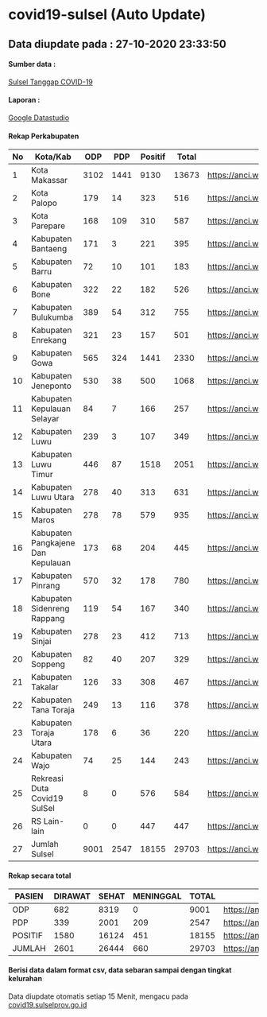 
# covid19-sulsel (Auto Update)

## Data diupdate pada : 27-10-2020 23:33:50

#### Sumber data :
[Sulsel Tanggap COVID-19](https://covid19.sulselprov.go.id)

#### Laporan :
[Google Datastudio](https://datastudio.google.com/s/jythWGc1j4w)

#### Rekap Perkabupaten 
|No|Kota/Kab|ODP|PDP|Positif|Total|Link|
| --- | --- | --- | --- | --- | --- | --- |
|1|Kota Makassar|3102|1441|9130|13673|https://anci.web.id/cor/kota_makassar|
|2|Kota Palopo|179|14|323|516|https://anci.web.id/cor/kota_palopo|
|3|Kota Parepare|168|109|310|587|https://anci.web.id/cor/kota_parepare|
|4|Kabupaten Bantaeng|171|3|221|395|https://anci.web.id/cor/kabupaten_bantaeng|
|5|Kabupaten Barru|72|10|101|183|https://anci.web.id/cor/kabupaten_barru|
|6|Kabupaten Bone|322|22|182|526|https://anci.web.id/cor/kabupaten_bone|
|7|Kabupaten Bulukumba|389|54|312|755|https://anci.web.id/cor/kabupaten_bulukumba|
|8|Kabupaten Enrekang|321|23|157|501|https://anci.web.id/cor/kabupaten_enrekang|
|9|Kabupaten Gowa|565|324|1441|2330|https://anci.web.id/cor/kabupaten_gowa|
|10|Kabupaten Jeneponto|530|38|500|1068|https://anci.web.id/cor/kabupaten_jeneponto|
|11|Kabupaten Kepulauan Selayar|84|7|166|257|https://anci.web.id/cor/kabupaten_kepulauan_selayar|
|12|Kabupaten Luwu|239|3|107|349|https://anci.web.id/cor/kabupaten_luwu|
|13|Kabupaten Luwu Timur|446|87|1518|2051|https://anci.web.id/cor/kabupaten_luwu_timur|
|14|Kabupaten Luwu Utara|278|40|313|631|https://anci.web.id/cor/kabupaten_luwu_utara|
|15|Kabupaten Maros|278|78|579|935|https://anci.web.id/cor/kabupaten_maros|
|16|Kabupaten Pangkajene Dan Kepulauan|173|68|204|445|https://anci.web.id/cor/kabupaten_pangkajene_dan_kepulauan|
|17|Kabupaten Pinrang|570|32|178|780|https://anci.web.id/cor/kabupaten_pinrang|
|18|Kabupaten Sidenreng Rappang|119|54|167|340|https://anci.web.id/cor/kabupaten_sidenreng_rappang|
|19|Kabupaten Sinjai|278|23|412|713|https://anci.web.id/cor/kabupaten_sinjai|
|20|Kabupaten Soppeng|82|40|207|329|https://anci.web.id/cor/kabupaten_soppeng|
|21|Kabupaten Takalar|126|33|308|467|https://anci.web.id/cor/kabupaten_takalar|
|22|Kabupaten Tana Toraja|249|13|116|378|https://anci.web.id/cor/kabupaten_tana_toraja|
|23|Kabupaten Toraja Utara|178|6|36|220|https://anci.web.id/cor/kabupaten_toraja_utara|
|24|Kabupaten Wajo|74|25|144|243|https://anci.web.id/cor/kabupaten_wajo|
|25|Rekreasi Duta Covid19 SulSel|8|0|576|584|https://anci.web.id/cor/rekreasi_duta_covid19_sulsel|
|26|RS Lain-lain|0|0|447|447|https://anci.web.id/cor/rs_lain-lain|
|27|Jumlah Sulsel|9001|2547|18155|29703|https://anci.web.id/cor/jumlah_sulsel|

#### Rekap secara total

| PASIEN | DIRAWAT | SEHAT | MENINGGAL | TOTAL | LINK |
| ---- | -------- | ---- | ---- |  ---- | ---- |
| ODP | 682 | 8319 | 0 | 9001 | https://anci.web.id/cor/odp_detail.html |
| PDP | 339 | 2001 | 209 | 2547 | https://anci.web.id/cor/pdp_detail.html |
| POSITIF | 1580 | 16124 | 451 | 18155 | https://anci.web.id/cor/positif_detail.html |
| JUMLAH | 2601 | 26444 | 660 | 29703 | https://anci.web.id/cor/jumlah_sulsel/ |

 
#### Berisi data dalam format csv, data sebaran sampai dengan tingkat kelurahan

Data diupdate otomatis setiap 15 Menit, mengacu pada [covid19.sulselprov.go.id](https://covid19.sulselprov.go.id)

